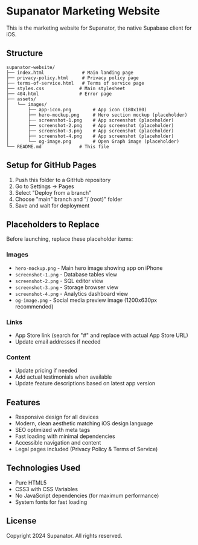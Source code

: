 # Supanator Marketing Website

This is the marketing website for Supanator, the native Supabase client for iOS.

## Structure

```
supanator-website/
├── index.html              # Main landing page
├── privacy-policy.html     # Privacy policy page
├── terms-of-service.html   # Terms of service page
├── styles.css             # Main stylesheet
├── 404.html               # Error page
├── assets/
│   └── images/
│       ├── app-icon.png        # App icon (180x180)
│       ├── hero-mockup.png     # Hero section mockup (placeholder)
│       ├── screenshot-1.png    # App screenshot (placeholder)
│       ├── screenshot-2.png    # App screenshot (placeholder)
│       ├── screenshot-3.png    # App screenshot (placeholder)
│       ├── screenshot-4.png    # App screenshot (placeholder)
│       └── og-image.png        # Open Graph image (placeholder)
└── README.md              # This file
```

## Setup for GitHub Pages

1. Push this folder to a GitHub repository
2. Go to Settings → Pages
3. Select "Deploy from a branch"
4. Choose "main" branch and "/ (root)" folder
5. Save and wait for deployment

## Placeholders to Replace

Before launching, replace these placeholder items:

### Images
- `hero-mockup.png` - Main hero image showing app on iPhone
- `screenshot-1.png` - Database tables view
- `screenshot-2.png` - SQL editor view
- `screenshot-3.png` - Storage browser view
- `screenshot-4.png` - Analytics dashboard view
- `og-image.png` - Social media preview image (1200x630px recommended)

### Links
- App Store link (search for "#" and replace with actual App Store URL)
- Update email addresses if needed

### Content
- Update pricing if needed
- Add actual testimonials when available
- Update feature descriptions based on latest app version

## Features

- Responsive design for all devices
- Modern, clean aesthetic matching iOS design language
- SEO optimized with meta tags
- Fast loading with minimal dependencies
- Accessible navigation and content
- Legal pages included (Privacy Policy & Terms of Service)

## Technologies Used

- Pure HTML5
- CSS3 with CSS Variables
- No JavaScript dependencies (for maximum performance)
- System fonts for fast loading

## License

Copyright 2024 Supanator. All rights reserved. 